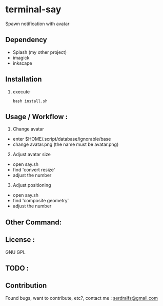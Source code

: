 # terminal-say

Spawn notification with avatar

## Dependency

- Splash (my other project)
- imagick
- inkscape

## Installation

1. execute 

    ``bash install.sh``

## Usage / Workflow : 
1. Change avatar
  - enter $HOME/.script/database/ignorable/base
  - change avatar.png (the name must be avatar.png)

2. Adjust avatar size
  - open say.sh
  - find 'convert resize'
  - adjust the number

3. Adjust positioning
  - open say.sh
  - find 'composite geometry'
  - adjust the number


## Other Command: 

## License : 
GNU GPL


## TODO : 

## Contribution

Found bugs, want to contribute, etc?, 
contact me : serdralfs@gmail.com

